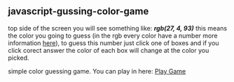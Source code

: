 ## javascript-gussing-color-game

top side of the screen you will see something like: ***rgb(27, 4, 93)***  this means the color you going to guess (in the rgb every color have a number more information [here](http://www.wikizero.biz/index.php?q=aHR0cHM6Ly9lbi53aWtpcGVkaWEub3JnL3dpa2kvUkdCX2NvbG9yX21vZGVs)), to guess this number just click one of boxes and if you click corect answer the color of each box will change at the color you picked. 

simple color guessing game. You can play in here:
[Play Game](https://codepen.io/kayse04/full/WYGrMe)

